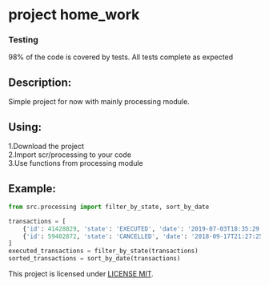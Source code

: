 # project home_work

### Testing
98% of the code is covered by tests. All tests complete as expected

## Description:

Simple project for now with mainly processing module.

## Using:

1.Download the project <br>
2.Import scr/processing to your code <br>
3.Use functions from processing module <br>

## Example:
```python
from src.processing import filter_by_state, sort_by_date

transactions = [
    {'id': 41428829, 'state': 'EXECUTED', 'date': '2019-07-03T18:35:29.512364'},
    {'id': 59402872, 'state': 'CANCELLED', 'date': '2018-09-17T21:27:25.241241'}
]
executed_transactions = filter_by_state(transactions)
sorted_transactions = sort_by_date(transactions)
```

This project is licensed under [LICENSE MIT](LICENSE).
